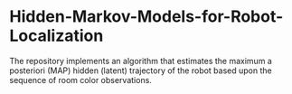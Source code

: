 # Hidden-Markov-Models-for-Robot-Localization
The repository implements an algorithm that estimates the maximum a posteriori (MAP) hidden (latent) trajectory of the robot based upon the sequence of room color observations.
